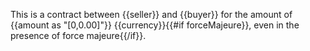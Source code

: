 This is a contract between {{seller}} and {{buyer}} for the amount of {{amount as "[0,0.00]"}} {{currency}}{{#if forceMajeure}}, even in the presence of force majeure{{/if}}.